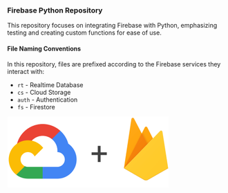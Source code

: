 ### Firebase Python Repository

This repository focuses on integrating Firebase with Python, emphasizing testing and creating custom functions for ease of use.

#### File Naming Conventions

In this repository, files are prefixed according to the Firebase services they interact with:
- `rt` - Realtime Database
- `cs` - Cloud Storage
- `auth` - Authentication
- `fs` - Firestore

![Firebase Integration Overview](media/firebase.png)

